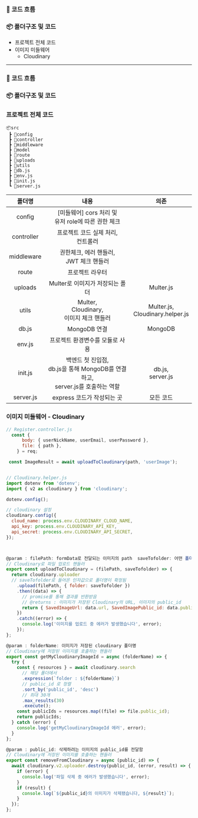 ### 🔬 코드 흐름

### 📦 폴더구조 및 코드

- 프로젝트 전체 코드
- 이미지 미들웨어
  - Cloudinary

---

### 🔬 코드 흐름

### 📦 폴더구조 및 코드

### 프로젝트 전체 코드

```
📦src
 ┣ 📂config
 ┣ 📂controller
 ┣ 📂middleware
 ┣ 📂model
 ┣ 📂route
 ┣ 📂uploads
 ┣ 📂utils
 ┣ 📜db.js
 ┣ 📜env.js
 ┣ 📜init.js
 ┗ 📜server.js
```

|   폴더명   |                                         내용                                          |                 의존                 |
| :--------: | :-----------------------------------------------------------------------------------: | :----------------------------------: |
|   config   |                [미들웨어] cors 처리 및<br/> 유저 role에 따른 권한 체크                |                                      |
| controller |                        프로젝트 코드 실제 처리,<br/> 컨트롤러                         |                                      |
| middleware |                      권한체크, 에러 핸들러,<br/> JWT 체크 핸들러                      |                                      |
|   route    |                                    프로젝트 라우터                                    |                                      |
|  uploads   |                            Multer로 이미지가 저장되는 폴더                            |              Multer.js               |
|   utils    |                   Multer,<br/> Cloudinary,<br/> 이미지 체크 핸들러                    | Multer.js,<br/> Cloudinary.helper.js |
|   db.js    |                                     MongoDB 연결                                      |               MongoDB                |
|   env.js   |                            프로젝트 환경변수를 모듈로 사용                            |                                      |
|  init.js   | 백엔드 첫 진입점,<br/> db.js을 통해 MongoDB를 연결하고,<br/>server.js를 호출하는 역할 |        db.js,<br/> server.js         |
| server.js  |                              express 코드가 작성되는 곳                               |              모든 코드               |

### 이미지 미들웨어 - Cloudinary

```js
// Register.controller.js
  const {
      body: { userNickName, userEmail, userPassword },
      file: { path },
    } = req;

 const ImageResult = await uploadToCloudinary(path, 'userImage');


// Cloudinary.helper.js
import dotenv from 'dotenv';
import { v2 as cloudinary } from 'cloudinary';

dotenv.config();

// cloudinary 설정
cloudinary.config({
  cloud_name: process.env.CLOUDINARY_CLOUD_NAME,
  api_key: process.env.CLOUDINARY_API_KEY,
  api_secret: process.env.CLOUDINARY_API_SECRET,
});



@param : filePath: formData로 전달되는 이미지의 path  saveTofolder: 어떤 폴더(명)로 저장될 것인가
// Cloudinary로 파일 업로드 핸들러
export const uploadToCloudinary = (filePath, saveTofolder) => {
  return cloudinary.uploader
  // saveTofolder로 들어온 인자값으로 폴더명이 확정됨
    .upload(filePath, { folder: saveTofolder })
    .then((data) => {
      // promise를 통해 결과를 반환받음
      // @returns : 이미지가 저장된 Cloudinary의 URL, 이미지의 public_id
      return { SavedImageUrl: data.url, SavedImagePublic_id: data.public_id };
    })
    .catch((error) => {
      console.log('이미지를 업로드 중 에러가 발생했습니다', error);
    });
};

@param : folderName: 이미지가 저장된 cloudinary 폴더명
// Cloudinary에 저장된 이미지를 호출하는 핸들러
export const getMyCloudinaryImageId = async (folderName) => {
  try {
    const { resources } = await cloudinary.search
      // 해당 폴더에서
      .expression(`folder : ${folderName}`)
      // public_id 로 정렬
      .sort_by('public_id', 'desc')
      // 최대 30개
      .max_results(30)
      .execute();
    const publicIds = resources.map((file) => file.public_id);
    return publicIds;
  } catch (error) {
    console.log('getMyCloudinaryImageId 에러', error);
  }
};

@param : public_id: 삭제하려는 이미지의 public_id를 전달함
// Cloudinary에 저장된 이미지를 호출하는 핸들러
export const removeFromCloudinary = async (public_id) => {
  await cloudinary.v2.uploader.destroy(public_id, (error, result) => {
    if (error) {
      console.log('파일 삭제 중 에러가 발생했습니다', error);
    }
    if (result) {
      console.log(`${public_id}의 이미지가 삭제됐습니다, ${result}`);
    }
  });
};
```
